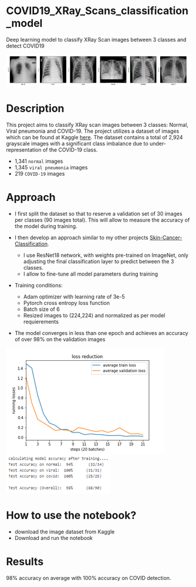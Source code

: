 # COVID19_XRay_Scans_classification_model
Deep learning model to classify XRay Scan images between 3 classes and detect COVID19

![](assets/xrays.png)

# Description
This project aims to classify XRay scan images between 3 classes: Normal, Viral pneumonia and COVID-19.
The project utilizes a dataset of images which can be found at Kaggle [here](https://www.kaggle.com/tawsifurrahman/covid19-radiography-database).
The dataset contains a total of 2,924 grayscale images with a significant class imbalance due to under-representation of the COVID-19 class.
- 1,341 `normal` images
- 1,345 `viral pneumonia` images
- 219 `COVID-19` images

# Approach
- I first split the dataset so that to reserve a validation set of 30 images per classes (90 images total). This will allow to measure the accuracy of the model during training.

- I then develop an approach similar to my other projects [Skin-Cancer-Classification](https://github.com/LaurentVeyssier/Skin-Cancer-Classifier-Dermatologist-AI).
  - I use ResNet18 network, with weights pre-trained on ImageNet, only adjusting the final classification layer to predict between the 3 classes.
  - I allow to fine-tune all model parameters during training

- Training conditions:
  - Adam optimizer with learning rate of 3e-5
  - Pytorch cross entropy loss function
  - Batch size of 6
  - Resized images to (224,224) and normalized as per model requierements

- The model converges in less than one epoch and achieves an accuracy of over 98% on the validation images

![](assets/loss_profile.png)   ![](assets/accuracy.png) 

# How to use the notebook?
- download the image dataset from Kaggle
- Download and run the notebook

# Results

98% accuracy on average with 100% accuracy on COVID detection.
